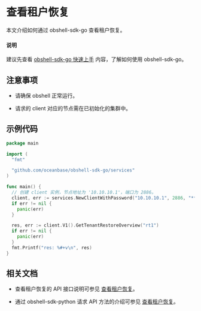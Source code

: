 # 查看租户恢复

本文介绍如何通过 obshell-sdk-go 查看租户恢复。

<main id="notice" type='explain'>
  <h4>说明</h4>
  <p>建议先查看 <a href='../100.quickstart-of-go.md'>obshell-sdk-go 快速上手</a> 内容，了解如何使用 obshell-sdk-go。</p>
</main>

## 注意事项

* 请确保 obshell 正常运行。

* 请求的 client 对应的节点需在已初始化的集群中。

## 示例代码

```go
package main

import (
  "fmt"

  "github.com/oceanbase/obshell-sdk-go/services"
)

func main() {
  // 创建 client 实例，节点地址为 '10.10.10.1'，端口为 2886。
  client, err := services.NewClientWithPassword("10.10.10.1", 2886, "****")
  if err != nil {
    panic(err)
  }

  res, err := client.V1().GetTenantRestoreOverview("rt1")
  if err != nil {
    panic(err)
  }
  fmt.Printf("res: %#+v\n", res)
}
```

## 相关文档

* 查看租户恢复的 API 接口说明可参见 [查看租户恢复](../../../400.obshell-api-reference/700.recovery-management/200.view-tenant-recovery.md)。

* 通过 obshell-sdk-python 请求 API 方法的介绍可参见 [查看租户恢复](../../100.python/700.recovery-management/200.view-tenant-recovery-of-python.md)。
